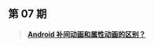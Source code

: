 ## 第 07 期

> [**Android 补间动画和属性动画的区别？**](https://github.com/Moosphan/Android-Daily-Interview/issues/7)